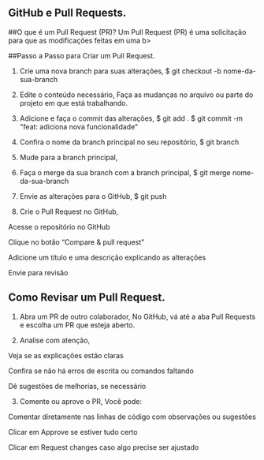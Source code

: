 ## GitHub e Pull Requests.

##O que é um Pull Request (PR)?
Um Pull Request (PR) é uma solicitação para que as modificações feitas em uma b>

##Passo a Passo para Criar um Pull Request.
1. Crie uma nova branch para suas alterações,
$ git checkout -b nome-da-sua-branch

2. Edite o conteúdo necessário,
Faça as mudanças no arquivo ou parte do projeto em que está trabalhando.

3. Adicione e faça o commit das alterações,
$ git add .
$ git commit -m "feat: adiciona nova funcionalidade"

4. Confira o nome da branch principal no seu repositório,
$ git branch

5. Mude para a branch principal,

6. Faça o merge da sua branch com a branch principal,
$ git merge nome-da-sua-branch

7. Envie as alterações para o GitHub,
$ git push

8. Crie o Pull Request no GitHub,

Acesse o repositório no GitHub

Clique no botão “Compare & pull request”

Adicione um título e uma descrição explicando as alterações

Envie para revisão

## Como Revisar um Pull Request.
1. Abra um PR de outro colaborador,
No GitHub, vá até a aba Pull Requests e escolha um PR que esteja aberto.

2. Analise com atenção,

Veja se as explicações estão claras

Confira se não há erros de escrita ou comandos faltando

Dê sugestões de melhorias, se necessário

3. Comente ou aprove o PR,
Você pode:

Comentar diretamente nas linhas de código com observações ou sugestões

Clicar em Approve se estiver tudo certo

Clicar em Request changes caso algo precise ser ajustado
﻿
